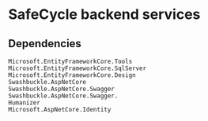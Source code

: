 # SafeCycle backend services

## Dependencies

```angular2html
Microsoft.EntityFrameworkCore.Tools
Microsoft.EntityFrameworkCore.SqlServer
Microsoft.EntityFrameworkCore.Design
Swashbuckle.AspNetCore
Swashbuckle.AspNetCore.Swagger
Swashbuckle.AspNetCore.Swagger.
Humanizer
Microsoft.AspNetCore.Identity
```
